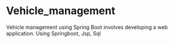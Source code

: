 # Vehicle_management
Vehicle management using Spring Boot involves developing a web application. Using Springboot, Jsp, Sql 
